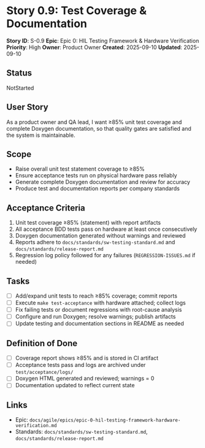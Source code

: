# Story 0.9: Test Coverage & Documentation

**Story ID**: S-0.9
**Epic**: Epic 0: HIL Testing Framework & Hardware Verification
**Priority**: High
**Owner**: Product Owner
**Created**: 2025-09-10
**Updated**: 2025-09-10

## Status

NotStarted

## User Story

As a product owner and QA lead,
I want ≥85% unit test coverage and complete Doxygen documentation,
so that quality gates are satisfied and the system is maintainable.

## Scope

- Raise overall unit test statement coverage to ≥85%
- Ensure acceptance tests run on physical hardware pass reliably
- Generate complete Doxygen documentation and review for accuracy
- Produce test and documentation reports per company standards

## Acceptance Criteria

1. Unit test coverage ≥85% (statement) with report artifacts
2. All acceptance BDD tests pass on hardware at least once consecutively
3. Doxygen documentation generated without warnings and reviewed
4. Reports adhere to `docs/standards/sw-testing-standard.md` and `docs/standards/release-report.md`
5. Regression log policy followed for any failures (`REGRESSION-ISSUES.md` if needed)

## Tasks

- [ ] Add/expand unit tests to reach ≥85% coverage; commit reports
- [ ] Execute `make test-acceptance` with hardware attached; collect logs
- [ ] Fix failing tests or document regressions with root-cause analysis
- [ ] Configure and run Doxygen; resolve warnings; publish artifacts
- [ ] Update testing and documentation sections in README as needed

## Definition of Done

- [ ] Coverage report shows ≥85% and is stored in CI artifact
- [ ] Acceptance tests pass and logs are archived under `test/acceptance/logs/`
- [ ] Doxygen HTML generated and reviewed; warnings = 0
- [ ] Documentation updated to reflect current state

## Links

- Epic: `docs/agile/epics/epic-0-hil-testing-framework-hardware-verification.md`
- Standards: `docs/standards/sw-testing-standard.md`, `docs/standards/release-report.md`
